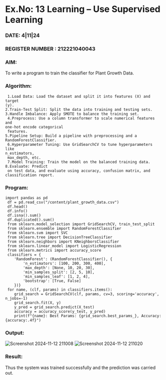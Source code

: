 # Ex.No: 13 Learning – Use Supervised Learning  
### DATE: 4|11|24                                                                          
### REGISTER NUMBER : 212221040043
### AIM: 
To write a program to train the classifier for Plant Growth Data.
###  Algorithm:
```
 1.Load Data: Load the dataset and split it into features (X) and target 
(y). 
2.Train-Test Split: Split the data into training and testing sets. 
3.Handle Imbalance: Apply SMOTE to balance the training set.
 4.Preprocess: Use a column transformer to scale numerical features and 
one-hot encode categorical
 features. 
5.Pipeline Setup: Build a pipeline with preprocessing and a 
RandomForestClassifier.
 6.Hyperparameter Tuning: Use GridSearchCV to tune hyperparameters like 
n_estimators,
 max_depth, etc.
 7.Model Training: Train the model on the balanced training data. 
8.Evaluate: Predict
 on test data, and evaluate using accuracy, confusion matrix, and 
classification report.
```
### Program:
```
import pandas as pd
 df = pd.read_csv("/content/plant_growth_data.csv")
 df.head()
 df.info()
 df.isna().sum()
 df.duplicated().sum()
 from sklearn.model_selection import GridSearchCV, train_test_split
 from sklearn.ensemble import RandomForestClassifier
 from sklearn.svm import SVC
 from sklearn.tree import DecisionTreeClassifier
 from sklearn.neighbors import KNeighborsClassifier
 from sklearn.linear_model import LogisticRegression
 from sklearn.metrics import accuracy_score
 classifiers = {
    'RandomForest': (RandomForestClassifier(), {
        'n_estimators': [100, 200, 300, 400],
        'max_depth': [None, 10, 20, 30],
        'min_samples_split': [2, 5, 10],
        'min_samples_leaf': [1, 2, 4],
        'bootstrap': [True, False]
    })}
 for name, (clf, params) in classifiers.items():
    grid_search = GridSearchCV(clf, params, cv=3, scoring='accuracy', 
n_jobs=-1)
    grid_search.fit(X, y)
    y_pred = grid_search.predict(X_test)
    accuracy = accuracy_score(y_test, y_pred)
    print(f"{name}: Best Params: {grid_search.best_params_}, Accuracy: 
{accuracy:.4f}")
```
### Output:
![Screenshot 2024-11-12 211008](https://github.com/user-attachments/assets/22a494ab-f11d-4b0b-960d-fd2850fa5e43)
![Screenshot 2024-11-12 211020](https://github.com/user-attachments/assets/69560e5a-3e6b-48f6-b99b-9182f7c71f9f)


### Result:
Thus the system was trained successfully and the prediction was carried out.
